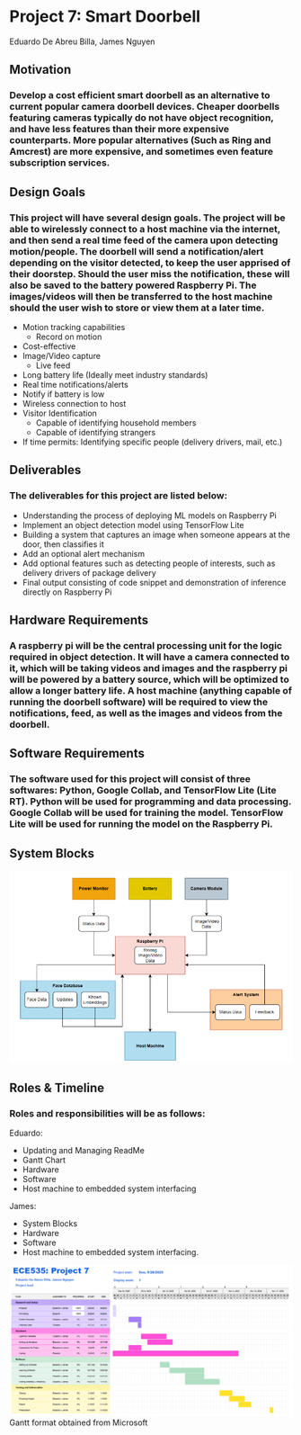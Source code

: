 # Project 7: Smart Doorbell
Eduardo De Abreu Billa, James Nguyen

## Motivation
### Develop a cost efficient smart doorbell as an alternative to current popular camera doorbell devices. Cheaper doorbells featuring cameras typically do not have object recognition, and have less features than their more expensive counterparts. More popular alternatives (Such as Ring and Amcrest) are more expensive, and sometimes even feature subscription services.

## Design Goals
### This project will have several design goals. The project will be able to wirelessly connect to a host machine via the internet, and then send a real time feed of the camera upon detecting motion/people. The doorbell will send a notification/alert depending on the visitor detected, to keep the user apprised of their doorstep. Should the user miss the notification, these will also be saved to the battery powered Raspberry Pi. The images/videos will then be transferred to the host machine should the user wish to store or view them at a later time.
* Motion tracking capabilities
  * Record on motion
* Cost-effective
* Image/Video capture
  * Live feed
* Long battery life (Ideally meet industry standards)
* Real time notifications/alerts
* Notify if battery is low
* Wireless connection to host
* Visitor Identification
  * Capable of identifying household members
  * Capable of identifying strangers
* If time permits: Identifying specific people (delivery drivers, mail, etc.)

## Deliverables
### The deliverables for this project are listed below: 
* Understanding the process of deploying ML models on Raspberry Pi
* Implement an object detection model using TensorFlow Lite
* Building a system that captures an image when someone appears at the door, then classifies it
* Add an optional alert mechanism
* Add optional features such as detecting people of interests, such as delivery drivers of package delivery
* Final output consisting of code snippet and demonstration of inference directly on Raspberry Pi

## Hardware Requirements
### A raspberry pi will be the central processing unit for the logic required in object detection. It will have a camera connected to it, which will be taking videos and images and the raspberry pi will be powered by a battery source, which will be optimized to allow a longer battery life. A host machine (anything capable of running the doorbell software) will be required to view the notifications, feed, as well as the images and videos from the doorbell.

## Software Requirements
### The software used for this project will consist of three softwares: Python, Google Collab, and TensorFlow Lite (Lite RT). Python will be used for programming and data processing. Google Collab will be used for training the model. TensorFlow Lite will be used for running the model on the Raspberry Pi.

## System Blocks
![SystemBlock](systemblock535.png)
## Roles & Timeline
### Roles and responsibilities will be as follows:
Eduardo:
* Updating and Managing ReadMe
* Gantt Chart
* Hardware
* Software
* Host machine to embedded system interfacing

James:
* System Blocks
* Hardware
* Software
* Host machine to embedded system interfacing.


![Gant](gantt535.png)  
Gantt format obtained from Microsoft
